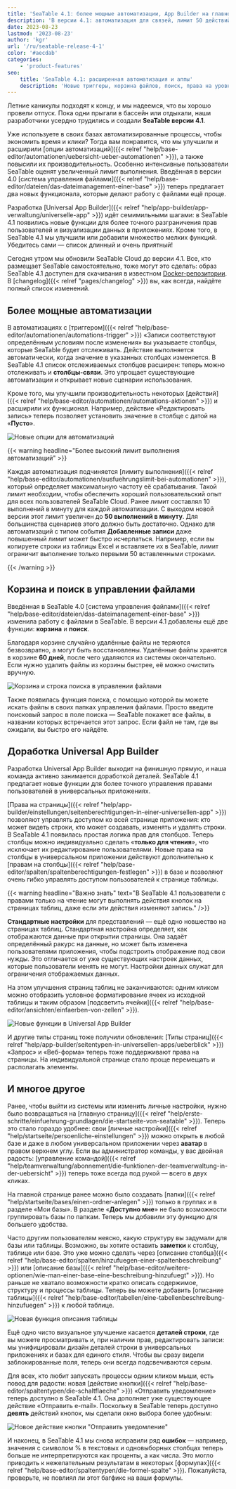 ```yaml
---
title: 'SeaTable 4.1: более мощные автоматизации, App Builder на главной странице и многое другое'
description: 'В версии 4.1: автоматизация для связей, лимит 50 действий/мин, корзина и поиск файлов, гибкие права в приложениях, стандартные представления и новые улучшения UI. Оптимально для команд и самостоятельных установок — ещё удобнее и эффективнее.'
date: 2023-08-23
lastmod: '2023-08-23'
author: 'kgr'
url: '/ru/seatable-release-4-1'
color: '#aecdab'
categories:
    - 'product-features'
seo:
    title: 'SeaTable 4.1: расширенная автоматизация и аппы'
    description: 'Новые триггеры, корзина файлов, поиск, права на уровне колонок и доработки интерфейса в SeaTable 4.1.'
---
```


Летние каникулы подходят к концу, и мы надеемся, что вы хорошо провели отпуск. Пока одни прыгали в бассейн или отдыхали, наши разработчики усердно трудились и создали **SeaTable версии 4.1**.

Уже используете в своих базах автоматизированные процессы, чтобы экономить время и клики? Тогда вам понравится, что мы улучшили и расширили [опции автоматизаций]({{< relref "help/base-editor/automationen/uebersicht-ueber-automationen" >}}), а также повысили их производительность. Особенно интенсивные пользователи SeaTable оценят увеличенный лимит выполнения. Введённая в версии 4.0 [система управления файлами]({{< relref "help/base-editor/dateien/das-dateimanagement-einer-base" >}}) теперь предлагает два новых функционала, которые делают работу с файлами ещё проще.

Разработка [Universal App Builder]({{< relref "help/app-builder/app-verwaltung/universelle-app" >}}) идёт семимильными шагами: в SeaTable 4.1 появились новые функции для более точного разграничения прав пользователей и визуализации данных в приложениях. Кроме того, в SeaTable 4.1 мы улучшили или добавили множество мелких функций. Убедитесь сами — список длинный и очень приятный!

Сегодня утром мы обновили SeaTable Cloud до версии 4.1. Все, кто размещает SeaTable самостоятельно, тоже могут это сделать: образ SeaTable 4.1 доступен для скачивания в известном [Docker-репозитории](https://hub.docker.com/r/seatable/seatable-enterprise). В [changelog]({{< relref "pages/changelog" >}}) вы, как всегда, найдёте полный список изменений.

## Более мощные автоматизации

В автоматизациях с [триггером]({{< relref "help/base-editor/automationen/automations-trigger" >}}) «Записи соответствуют определённым условиям после изменения» вы указываете столбцы, которые SeaTable будет отслеживать. Действие выполняется автоматически, когда значение в указанных столбцах изменяется. В SeaTable 4.1 список отслеживаемых столбцов расширен: теперь можно отслеживать и **столбцы-связи**. Это упрощает существующие автоматизации и открывает новые сценарии использования.

Кроме того, мы улучшили производительность некоторых [действий]({{< relref "help/base-editor/automationen/automations-aktionen" >}}) и расширили их функционал. Например, действие «Редактировать запись» теперь позволяет установить значение в столбце с датой на «**Пусто**».

![Новые опции для автоматизаций](New-options-for-automation.png)

{{< warning headline="Более высокий лимит выполнения автоматизаций" >}}

Каждая автоматизация подчиняется [лимиту выполнения]({{< relref "help/base-editor/automationen/ausfuehrungslimit-bei-automationen" >}}), который определяет максимальную частоту её срабатывания. Такой лимит необходим, чтобы обеспечить хороший пользовательский опыт для всех пользователей SeaTable Cloud. Ранее лимит составлял 10 выполнений в минуту для каждой автоматизации. С выходом новой версии этот лимит увеличен до **50 выполнений в минуту**. Для большинства сценариев этого должно быть достаточно. Однако для автоматизаций с типом события **Добавленные записи** даже повышенный лимит может быстро исчерпаться. Например, если вы копируете строки из таблицы Excel и вставляете их в SeaTable, лимит ограничит выполнение только первыми 50 вставленными строками.

{{< /warning >}}

## Корзина и поиск в управлении файлами

Введённая в SeaTable 4.0 [система управления файлами]({{< relref "help/base-editor/dateien/das-dateimanagement-einer-base" >}}) изменила работу с файлами в SeaTable. В версии 4.1 добавлены ещё две функции: **корзина** и **поиск**.

Благодаря корзине случайно удалённые файлы не теряются безвозвратно, а могут быть восстановлены. Удалённые файлы хранятся в корзине **60 дней**, после чего удаляются из системы окончательно. Если нужно удалить файлы из корзины быстрее, её можно очистить вручную.

![Корзина и строка поиска в управлении файлами](New-trash-and-search-in-the-file-management.png)

Также появилась функция поиска, с помощью которой вы можете искать файлы в своих папках управления файлами. Просто введите поисковый запрос в поле поиска — SeaTable покажет все файлы, в названии которых встречается этот запрос. Если файл не там, где вы ожидали, вы быстро его найдёте.

## Доработка Universal App Builder

Разработка Universal App Builder выходит на финишную прямую, и наша команда активно занимается доработкой деталей. SeaTable 4.1 предлагает новые функции для более точного управления правами пользователей в универсальных приложениях.

[Права на страницы]({{< relref "help/app-builder/einstellungen/seitenberechtigungen-in-einer-universellen-app" >}}) позволяют управлять доступом ко всей странице приложения: кто может видеть строки, кто может создавать, изменять и удалять строки. В SeaTable 4.1 появилась простая логика прав для столбцов. Теперь столбцы можно индивидуально сделать «**только для чтения**», что исключает их редактирование пользователями. Новые права на столбцы в универсальном приложении действуют дополнительно к [правам на столбцы]({{< relref "help/base-editor/spalten/spaltenberechtigungen-festlegen" >}}) в базе и позволяют очень гибко управлять доступом пользователей к странице таблицы.

{{< warning headline="Важно знать" text="В SeaTable 4.1 пользователи с правами только на чтение могут выполнять действия кнопок на страницах таблиц, даже если эти действия изменяют запись." />}}

**Стандартные настройки** для представлений — ещё одно новшество на страницах таблиц. Стандартная настройка определяет, как отображаются данные при открытии страницы. Она задаёт определённый ракурс на данные, но может быть изменена пользователями приложения, чтобы подстроить отображение под свои нужды. Это отличается от уже существующих настроек данных, которые пользователи менять не могут. Настройки данных служат для ограничения отображаемых данных.

На этом улучшения страниц таблиц не заканчиваются: одним кликом можно отобразить условное форматирование ячеек из исходной таблицы и таким образом [подсветить ячейки]({{< relref "help/base-editor/ansichten/einfaerben-von-zellen" >}}).

![Новые функции в Universal App Builder](New-functions-in-the-Universal-App-Builder.png)

И другие типы страниц тоже получили обновления: [Типы страниц]({{< relref "help/app-builder/seitentypen-in-universellen-apps/ueberblick" >}}) «Запрос» и «Веб-форма» теперь тоже поддерживают права на страницы. На индивидуальной странице стало проще перемещать и располагать элементы.

## И многое другое

Ранее, чтобы выйти из системы или изменить личные настройки, нужно было возвращаться на [главную страницу]({{< relref "help/erste-schritte/einfuehrung-grundlagen/die-startseite-von-seatable" >}}). Теперь это стало гораздо удобнее: свои [личные настройки]({{< relref "help/startseite/persoenliche-einstellungen" >}}) можно открыть в любой базе и даже в любом универсальном приложении через **аватар** в правом верхнем углу. Если вы администратор команды, у вас двойная радость: [управление командой]({{< relref "help/teamverwaltung/abonnement/die-funktionen-der-teamverwaltung-in-der-uebersicht" >}}) теперь тоже всегда под рукой — всего в двух кликах.

На главной странице ранее можно было создавать [папки]({{< relref "help/startseite/bases/einen-ordner-anlegen" >}}) только в группах и в разделе «Мои базы». В разделе «**Доступно мне**» не было возможности группировать базы по папкам. Теперь мы добавили эту функцию для большего удобства.

Часто другим пользователям неясно, какую структуру вы задумали для базы или таблицы. Возможно, вы хотите оставить **заметки** к столбцу, таблице или базе. Это уже можно сделать через [описание столбца]({{< relref "help/base-editor/spalten/hinzufuegen-einer-spaltenbeschreibung" >}}) или [описание базы]({{< relref "help/base-editor/weitere-optionen/wie-man-einer-base-eine-beschreibung-hinzufuegt" >}}). Но раньше не хватало возможности кратко описать содержимое, структуру и процессы таблицы. Теперь вы можете добавить [описание таблицы]({{< relref "help/base-editor/tabellen/eine-tabellenbeschreibung-hinzufuegen" >}}) к любой таблице.

![Новая функция описания таблицы](Table-description.png)

Ещё одно чисто визуальное улучшение касается **деталей строки**, где вы можете просматривать и, при наличии прав, редактировать записи: мы унифицировали дизайн деталей строки в универсальных приложениях и базах для единого стиля. Чтобы вы сразу видели заблокированные поля, теперь они всегда подсвечиваются серым.

Для всех, кто любит запускать процессы одним кликом мыши, есть повод для радости: новая [действие кнопки]({{< relref "help/base-editor/spaltentypen/die-schaltflaeche" >}}) «Отправить уведомление» теперь доступно в SeaTable 4.1. Она дополняет уже существующее действие «Отправить e-mail». Поскольку в SeaTable теперь доступно **девять** действий кнопок, мы сделали окно выбора более удобным:

![Новое действие кнопки "Отправить уведомление"](New-button-action-send-notification.png)

И наконец, в SeaTable 4.1 мы снова исправили ряд **ошибок** — например, значения с символом % в текстовых и одновыборных столбцах теперь больше не интерпретируются как проценты, а как числа. Это могло приводить к нежелательным результатам в некоторых [формулах]({{< relref "help/base-editor/spaltentypen/die-formel-spalte" >}}). Пожалуйста, проверьте, не повлиял ли этот багфикс на ваши формулы.
